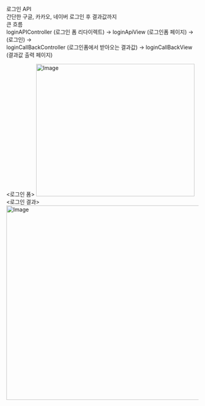 로그인 API <br>
간단한 구글, 카카오, 네이버 로그인 후 결과값까지 <br>
큰 흐름 <br>
loginAPIController (로그인 폼 리다이렉트) -> loginApiView (로그인폼 페이지) -> (로그인) -> <br>
loginCallBackController (로그인폼에서 받아오는 결과값) -> loginCallBackView (결과값 출력 페이지) <br>

<로그인 폼>
<img width="415" height="346" alt="Image" src="https://github.com/user-attachments/assets/27fb19e3-d18e-45b4-964e-5e9119d46144" />
 <br> 
<로그인 결과>
<img width="576" height="508" alt="Image" src="https://github.com/user-attachments/assets/1b448bb2-0124-465a-9334-5b2b89ab2106" />
